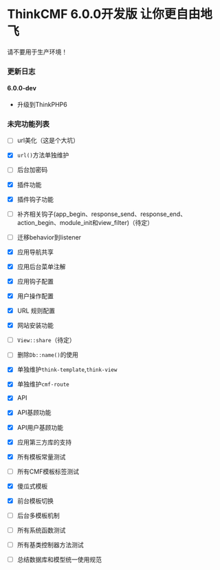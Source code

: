 ThinkCMF 6.0.0开发版 让你更自由地飞
===============

请不要用于生产环境！

### 更新日志
#### 6.0.0-dev
* 升级到ThinkPHP6

### 未完功能列表
- [ ] url美化（这是个大坑）
- [x] `url()`方法单独维护
- [ ] 后台加密码
- [x] 插件功能
- [x] 插件钩子功能
- [ ] 补齐相关钩子(app_begin、response_send、response_end、action_begin、module_init和view_filter)（待定）
- [ ] 迁移behavior到listener
- [x] 应用导航共享
- [x] 应用后台菜单注解
- [x] 应用钩子配置
- [x] 用户操作配置
- [x] URL 规则配置
- [x] 网站安装功能
- [ ] `View::share`（待定）
- [ ] 删除`Db::name()`的使用
- [x] 单独维护`think-template`,`think-view`
- [x] 单独维护`cmf-route`
- [x] API
- [x] API基顾功能
- [x] API用户基顾功能
- [x] 应用第三方库的支持
- [x] 所有模板常量测试
- [ ] 所有CMF模板标签测试
- [x] 傻瓜式模板
- [x] 前台模板切换
- [ ] 后台多模板机制
- [ ] 所有系统函数测试
- [ ] 所有基类控制器方法测试
- [ ] 总结数据库和模型统一使用规范











